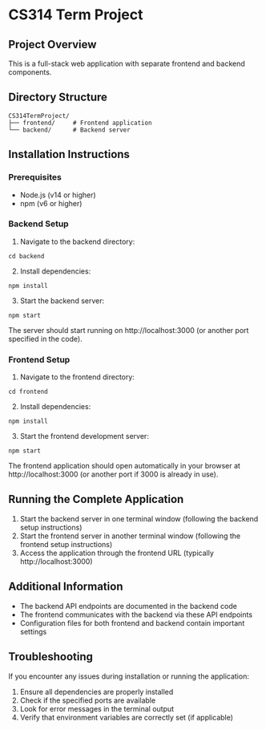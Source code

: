# CS314 Term Project

## Project Overview
This is a full-stack web application with separate frontend and backend components.

## Directory Structure
```
CS314TermProject/
├── frontend/     # Frontend application
└── backend/      # Backend server
```

## Installation Instructions

### Prerequisites
- Node.js (v14 or higher)
- npm (v6 or higher)

### Backend Setup
1. Navigate to the backend directory:
```
cd backend
```

2. Install dependencies:
```
npm install
```

3. Start the backend server:
```
npm start
```
The server should start running on http://localhost:3000 (or another port specified in the code).

### Frontend Setup
1. Navigate to the frontend directory:
```
cd frontend
```

2. Install dependencies:
```
npm install
```

3. Start the frontend development server:
```
npm start
```
The frontend application should open automatically in your browser at http://localhost:3000 (or another port if 3000 is already in use).

## Running the Complete Application
1. Start the backend server in one terminal window (following the backend setup instructions)
2. Start the frontend server in another terminal window (following the frontend setup instructions)
3. Access the application through the frontend URL (typically http://localhost:3000)

## Additional Information
- The backend API endpoints are documented in the backend code
- The frontend communicates with the backend via these API endpoints
- Configuration files for both frontend and backend contain important settings

## Troubleshooting
If you encounter any issues during installation or running the application:
1. Ensure all dependencies are properly installed
2. Check if the specified ports are available
3. Look for error messages in the terminal output
4. Verify that environment variables are correctly set (if applicable)
